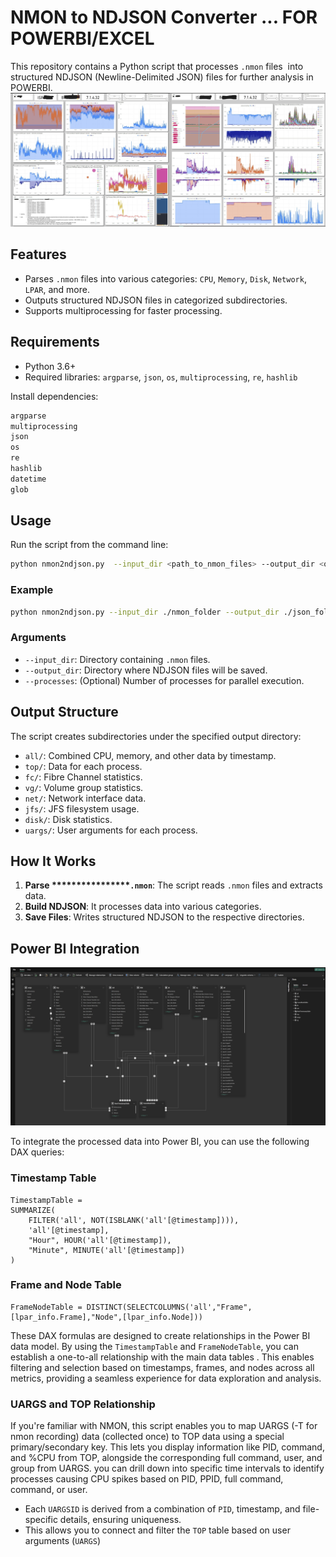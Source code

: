 # NMON to NDJSON Converter ... FOR POWERBI/EXCEL

This repository contains a Python script that processes `.nmon` files  into structured NDJSON (Newline-Delimited JSON) files for further analysis in POWERBI.
![alt text](https://github.com/nazihous/nmon2pbi/blob/main/capture5.jpg?raw=true)

## Features

- Parses `.nmon` files into various categories: `CPU`, `Memory`, `Disk`, `Network`, `LPAR`, and more.
- Outputs structured NDJSON files in categorized subdirectories.
- Supports multiprocessing for faster processing.

## Requirements

- Python 3.6+
- Required libraries: `argparse`, `json`, `os`, `multiprocessing`, `re`, `hashlib`

Install dependencies:

```bash
argparse
multiprocessing
json
os
re
hashlib
datetime
glob
```

## Usage

Run the script from the command line:

```bash
python nmon2ndjson.py  --input_dir <path_to_nmon_files> --output_dir <output_path> --processes <num_processes>
```

### Example

```bash
python nmon2ndjson.py --input_dir ./nmon_folder --output_dir ./json_folder --processes 4
```

### Arguments

- `--input_dir`: Directory containing `.nmon` files.
- `--output_dir`: Directory where NDJSON files will be saved.
- `--processes`: (Optional) Number of processes for parallel execution.

## Output Structure

The script creates subdirectories under the specified output directory:

- `all/`: Combined CPU, memory, and other data by timestamp.
- `top/`: Data for each process.
- `fc/`: Fibre Channel statistics.
- `vg/`: Volume group statistics.
- `net/`: Network interface data.
- `jfs/`: JFS filesystem usage.
- `disk/`: Disk statistics.
- `uargs/`: User arguments for each process.

## How It Works

1. **Parse \*\*\*\*\*\*\*\*\*\*\*\*****`.nmon`**: The script reads `.nmon` files and extracts data.
2. **Build NDJSON**: It processes data into various categories.
3. **Save Files**: Writes structured NDJSON to the respective directories.

## Power BI Integration
![alt text](https://github.com/nazihous/nmon2pbi/blob/main/capture3.jpg?raw=true)

To integrate the processed data into Power BI, you can use the following DAX queries:

### Timestamp Table

```DAX
TimestampTable = 
SUMMARIZE(
    FILTER('all', NOT(ISBLANK('all'[@timestamp]))),
    'all'[@timestamp],
    "Hour", HOUR('all'[@timestamp]),
    "Minute", MINUTE('all'[@timestamp])
)
```

### Frame and Node Table

```DAX
FrameNodeTable = DISTINCT(SELECTCOLUMNS('all',"Frame",[lpar_info.Frame],"Node",[lpar_info.Node]))
```

These DAX formulas are designed to create relationships in the Power BI data model. By using the `TimestampTable` and `FrameNodeTable`, you can establish a one-to-all relationship with the main data tables . This enables filtering and selection based on timestamps, frames, and nodes across all metrics, providing a seamless experience for data exploration and analysis.

### UARGS and TOP Relationship
If you're familiar with NMON, this script enables you to map UARGS (-T for nmon recording) data (collected once) to TOP data using a special primary/secondary key. This lets you display information like PID, command, and %CPU from TOP, alongside the corresponding full command, user, and group from UARGS.
you can drill down into specific time intervals to identify processes causing CPU spikes based on PID, PPID, full command, command, or user.
- Each `UARGSID` is derived from a combination of `PID`, timestamp, and file-specific details, ensuring uniqueness.
- This allows you to connect and filter the `TOP` table based on user arguments (`UARGS`)
